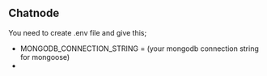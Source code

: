 Chatnode
--------
You need to create .env file and give this;
- MONGODB_CONNECTION_STRING = (your mongodb connection string for mongoose)
- 